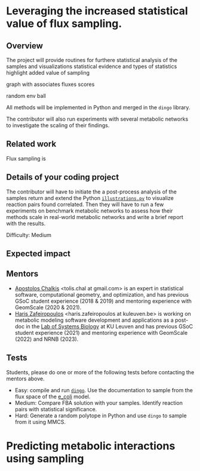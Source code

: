 <!--  Bio-projects for GSoC2024  -->


# Leveraging the increased statistical value of flux sampling.

## Overview

The project will provide routines for furthere statistical analysis of the samples and visualizations 
statistical evidence and types of statistics highlight added value of sampling 


graph with associates fluxes scores

random env ball 


All methods will be implemented in Python and merged in the `dingo` library.

The contributor will also run experiments with several metabolic networks to investigate the scaling of their findings.


## Related work

Flux sampling is 





## Details of your coding project

The contributor will have to initiate the a post-process analysis of the samples return and extend the Python [`illustrations.py`]() to visualize reaction pairs found correlated.
Then they will have to run a few experiments on benchmark metabolic networks to assess how their methods scale in real-world metabolic networks and write a brief report with the results.

Difficulty: Medium





## Expected impact




## Mentors

- [Apostolos Chalkis](https://tolischal.github.io) <tolis.chal at gmail.com> is an expert in statistical software, computational geometry, and optimization, and has previous GSoC student experience (2018 & 2019) and mentoring experience with GeomScale (2020 & 2021).
- [Haris Zafeiropoulos](https://hariszaf.github.io) <haris.zafeiropoulos at kuleuven.be> is working on metabolic modeling software development and applications as a post-doc in the [Lab of Systems Biology](http://msysbiology.com) at KU Leuven and has previous GSoC student experience (2021) and mentoring experience with GeomScale (2022) and NRNB (2023).


## Tests

Students, please do one or more of the following tests before contacting the mentors above.

- Easy: compile and run [`dingo`](https://github.com/GeomScale/dingo). Use the documentation to sample from the flux space of the [e_coli](https://github.com/GeomScale/dingo/tree/develop/ext_data) model.
- Medium: Compare FBA solution with your samples. Identify reaction pairs with statistical significance.
- Hard: Generate a random polytope in Python and use `dingo` to sample from it using MMCS.









# Predicting metabolic interactions using sampling 





